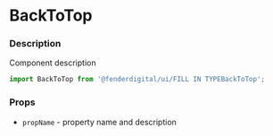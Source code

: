 # BackToTop

### Description
Component description

```js
import BackToTop from '@fenderdigital/ui/FILL IN TYPEBackToTop';
```

### Props
* `propName` - property name and description 
